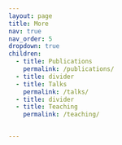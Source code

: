 ```yaml
---
layout: page
title: More
nav: true
nav_order: 5
dropdown: true
children:
  - title: Publications
    permalink: /publications/
  - title: divider
  - title: Talks
    permalink: /talks/
  - title: divider
  - title: Teaching
    permalink: /teaching/


---
```

